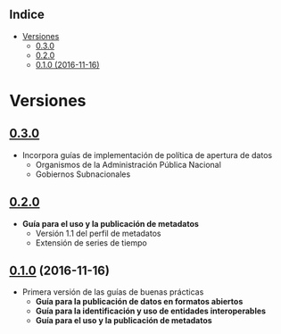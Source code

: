<!-- START doctoc generated TOC please keep comment here to allow auto update -->
<!-- DON'T EDIT THIS SECTION, INSTEAD RE-RUN doctoc TO UPDATE -->
## Indice

- [Versiones](#versiones)
    - [0.3.0](#030)
    - [0.2.0](#020)
    - [0.1.0 (2016-11-16)](#010-2016-11-16)

<!-- END doctoc generated TOC please keep comment here to allow auto update -->

Versiones
=========

[0.3.0](http://paquete-apertura-datos.readthedocs.io/es/0.3.0/)
-------------

* Incorpora guías de implementación de política de apertura de datos
    - Organismos de la Administración Pública Nacional
    - Gobiernos Subnacionales

[0.2.0](http://paquete-apertura-datos.readthedocs.io/es/0.2.0/)
-------------

* **Guía para el uso y la publicación de metadatos**
    - Versión 1.1 del perfil de metadatos
    - Extensión de series de tiempo

[0.1.0](http://paquete-apertura-datos.readthedocs.io/es/0.1.0/) (2016-11-16)
-------------

* Primera versión de las guías de buenas prácticas
    - **Guía para la publicación de datos en formatos abiertos**
    - **Guía para la identificación y uso de entidades interoperables**
    - **Guía para el uso y la publicación de metadatos**
